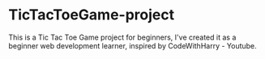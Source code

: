 # TicTacToeGame-project
This is a Tic Tac Toe Game project for beginners, I've created it as a beginner web development learner, inspired by CodeWithHarry - Youtube.
